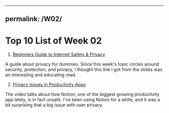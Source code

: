 
---
permalink: /W02/
---
# Top 10 List of Week 02

1. [Beginners Guide to Internet Safety & Privacy](https://choosetoencrypt.com/privacy/complete-beginners-guide-to-internet-safety-privacy/)

A guide about privacy for dummies. Since this week's topic circles around security, protection, and privacy, I thought this link I got from the slides was an interesting and educating read. 

2. [Privacy Issues in Productivity Apps](https://www.youtube.com/watch?v=HhWUjp5pD0g)

The video talks about how Notion, one of the biggest growing productivity app lately, is in fact unsafe. I've been using Notion for a while, and it was a bit surprising that a big issue with user privacy. 

